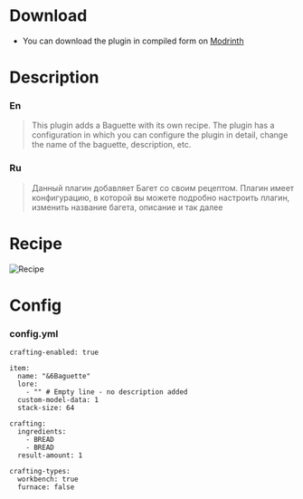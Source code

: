 # Download
- You can download the plugin in compiled form on [Modrinth](https://modrinth.com/plugin/simple_baguette)

# Description
### En
>This plugin adds a Baguette with its own recipe. The plugin has a configuration in which you can configure the plugin in detail, change the name of the baguette, description, etc.

### Ru
>Данный плагин добавляет Багет со своим рецептом. Плагин имеет конфигурацию, в которой вы можете подробно настроить плагин, изменить название багета, описание и так далее

# Recipe
![Recipe](https://cdn.modrinth.com/data/cached_images/c2cc13fefd8a1f739b89c1e78e824198e830197b.png)

# Config
### config.yml
```
crafting-enabled: true

item:
  name: "&6Baguette"
  lore:
    - "" # Empty line - no description added
  custom-model-data: 1
  stack-size: 64

crafting:
  ingredients:
    - BREAD
    - BREAD
  result-amount: 1

crafting-types:
  workbench: true
  furnace: false
```
